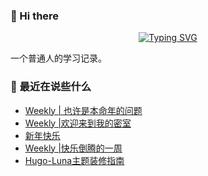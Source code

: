 ### 👋 Hi there
<div align="center">

[![Typing SVG](https://readme-typing-svg.herokuapp.com?lines=Stay+hungry%2C+Stay+foolish.;%E6%84%BF%E4%BA%BA%E4%B8%8E%E4%BA%BA%E9%83%BD%E8%83%BD%E5%A4%9F%E7%9C%9F%E8%AF%9A%E6%B2%9F%E9%80%9A%E3%80%82)](https://git.io/typing-svg)

</div>
一个普通人的学习记录。

### 📝 最近在说些什么
<!-- BLOG-POST-LIST:START -->
- [Weekly | 也许是本命年的问题](https://shixiaocaia.fun/posts/1ec25370/)
- [Weekly |欢迎来到我的密室](https://shixiaocaia.fun/posts/f6106861/)
- [新年快乐](https://shixiaocaia.fun/posts/8496fcc4/)
- [Weekly |快乐倒腾的一周](https://shixiaocaia.fun/posts/7d95c632/)
- [Hugo-Luna主题装修指南](https://shixiaocaia.fun/posts/7aee45b6/)
<!-- BLOG-POST-LIST:END -->
